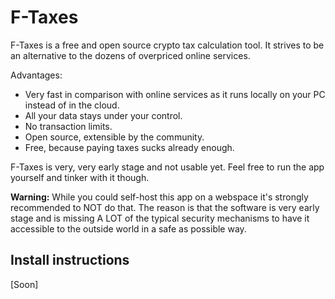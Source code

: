# F-Taxes

F-Taxes is a free and open source crypto tax calculation tool.
It strives to be an alternative to the dozens of overpriced online services.

Advantages:
- Very fast in comparison with online services as it runs locally on your PC instead of in the cloud.
- All your data stays under your control.
- No transaction limits.
- Open source, extensible by the community.
- Free, because paying taxes sucks already enough.

F-Taxes is very, very early stage and not usable yet. Feel free to run the app yourself and tinker with it though.

**Warning:** While you could self-host this app on a webspace it's strongly recommended to NOT do that.
The reason is that the software is very early stage and is missing A LOT of the typical
security mechanisms to have it accessible to the outside world in a safe as possible way.

## Install instructions

[Soon]